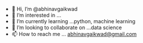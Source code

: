 - 👋 Hi, I’m @abhinavgaikwad
- 👀 I’m interested in ...
- 🌱 I’m currently learning ...python, machine learning
- 💞️ I’m looking to collaborate on ...data science
- 📫 How to reach me ... abhinavgaikwad@gmail.com

<!---
abhinavgaikwad/abhinavgaikwad is a ✨ special ✨ repository because its `README.md` (this file) appears on your GitHub profile.
You can click the Preview link to take a look at your changes.
--->
